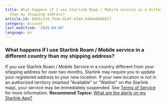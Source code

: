```yaml
---
title: What happens if I use Starlink Roam / Mobile service in a different country
  than my shipping address?
article_id: 0dd1c2c0-7bae-8c8f-43d4-9a64eb66662f
category: Account
last_modified: '2025-04-04'
language: en
---
```


### What happens if I use Starlink Roam / Mobile service in a different country than my shipping address?
If you use Starlink Roam / Mobile Service in a country different from your shipping address for over two months, Starlink may require you to update your registered address to your new location. If your new location is not in an authorized territory (marked "Available" or "Waitlist" on the Starlink map), your service may be immediately suspended. See [Terms of Service](https://www.starlink.com/support/article/<https:/www.starlink.com/legal>) for more information. 
**Recommend Topics:**
[What are the alerts on my Starlink App?](https://www.starlink.com/support/article/<https:/support.starlink.com/?topic=5483745b-f8f0-d9c4-4d57-17c35a7c233a>)